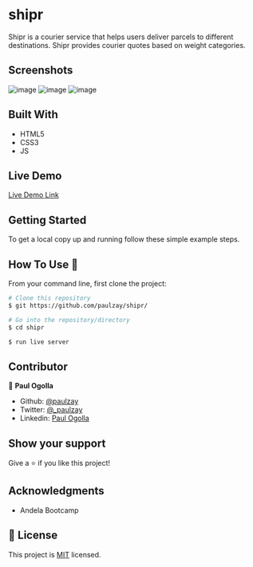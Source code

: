 # shipr
Shipr is a courier service that helps users deliver parcels to different destinations. Shipr provides courier quotes based on weight categories.
## Screenshots
![image](https://user-images.githubusercontent.com/29974825/85734057-61b20e80-b705-11ea-91e2-b1b25816377b.png)
![image](https://user-images.githubusercontent.com/29974825/85734745-e9981880-b705-11ea-9078-1fd928798932.png)
![image](https://user-images.githubusercontent.com/29974825/85734813-f7e63480-b705-11ea-88d6-2f12ca614333.png)
## Built With

- HTML5
- CSS3
- JS

## Live Demo

[Live Demo Link](https://the-next-web.now.sh/)


## Getting Started


To get a local copy up and running follow these simple example steps.

## How To Use 🔧

From your command line, first clone the project:

```bash
# Clone this repository
$ git https://github.com/paulzay/shipr/

# Go into the repository/directory
$ cd shipr

$ run live server

```

## Contributor

👤 **Paul Ogolla**

- Github: [@paulzay](https://github.com/paulzay)
- Twitter: [@_paulzay](https://twitter.com/_paulzay_)
- Linkedin: [Paul Ogolla](https://www.linkedin.com/in/paulogolla/)


## Show your support

Give a ⭐️ if you like this project!

## Acknowledgments

- Andela Bootcamp

## 📝 License

This project is [MIT](lic.url) licensed.
